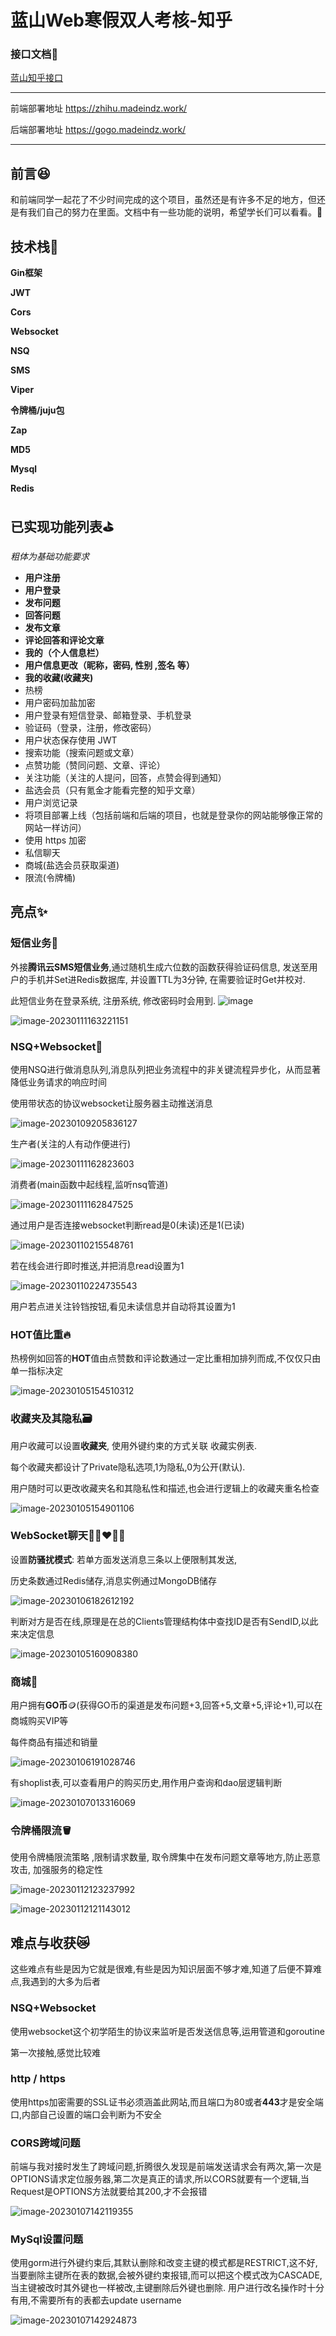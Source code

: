 # 蓝山Web寒假双人考核-知乎

### 接口文档📃

[蓝山知乎接口](https://console-docs.apipost.cn/preview/648a7969b340d643/bd974949c5b66514)

------

前端部署地址 https://zhihu.madeindz.work/

后端部署地址 https://gogo.madeindz.work/

------


## 前言😆

和前端同学一起花了不少时间完成的这个项目，虽然还是有许多不足的地方，但还是有我们自己的努力在里面。文档中有一些功能的说明，希望学长们可以看看。🥰

## **技术栈**💫

**Gin框架**

**JWT**

**Cors**

**Websocket**

**NSQ**

**SMS**

**Viper**

**令牌桶/juju包**

**Zap**

**MD5**

**Mysql**

**Redis**

## 已实现功能列表⛳

*粗体为基础功能要求*

- **用户注册**
- **用户登录**
- **发布问题**
- **回答问题**
- **发布文章**
- **评论回答和评论文章**
- **我的（个人信息栏）**
- **用户信息更改（昵称，密码, 性别 ,签名 等）**
- **我的收藏(收藏夹)**
- 热榜
- 用户密码加盐加密
- 用户登录有短信登录、邮箱登录、手机登录
- 验证码（登录，注册，修改密码）
- 用户状态保存使用 JWT
- 搜索功能（搜索问题或文章）
- 点赞功能（赞同问题、文章、评论）
- 关注功能（关注的人提问，回答，点赞会得到通知）
- 盐选会员（只有氪金才能看完整的知乎文章）
- 用户浏览记录
- 将项目部署上线（包括前端和后端的项目，也就是登录你的网站能够像正常的网站一样访问）
- 使用 https 加密
- 私信聊天
- 商城(盐选会员获取渠道)
- 限流(令牌桶)

## 亮点✨

### 短信业务💌																																																																													

外接**腾讯云SMS短信业务**,通过随机生成六位数的函数获得验证码信息, 发送至用户的手机并Set进Redis数据库, 并设置TTL为3分钟, 在需要验证时Get并校对.

此短信业务在登录系统, 注册系统, 修改密码时会用到.
![image](https://user-images.githubusercontent.com/114405451/212082129-a55d2d57-4fe3-45aa-b0c7-8ae7869de782.png)

![image-20230111163221151](C:\Users\Ambrose\AppData\Roaming\Typora\typora-user-images\image-20230111163221151.png)

### NSQ+Websocket📨

使用NSQ进行做消息队列,消息队列把业务流程中的非关键流程异步化，从而显著降低业务请求的响应时间

使用带状态的协议websocket让服务器主动推送消息

![image-20230109205836127](C:\Users\Ambrose\AppData\Roaming\Typora\typora-user-images\image-20230109205836127.png)

生产者(关注的人有动作便进行)

![image-20230111162823603](C:\Users\Ambrose\AppData\Roaming\Typora\typora-user-images\image-20230111162823603.png)

消费者(main函数中起线程,监听nsq管道)

![image-20230111162847525](C:\Users\Ambrose\AppData\Roaming\Typora\typora-user-images\image-20230111162847525.png)

通过用户是否连接websocket判断read是0(未读)还是1(已读)

![image-20230110215548761](C:\Users\Ambrose\AppData\Roaming\Typora\typora-user-images\image-20230110215548761.png)

若在线会进行即时推送,并把消息read设置为1

![image-20230110224735543](C:\Users\Ambrose\AppData\Roaming\Typora\typora-user-images\image-20230110224735543.png)

用户若点进关注铃铛按钮,看见未读信息并自动将其设置为1

### HOT值比重🔥

热榜例如回答的**HOT**值由点赞数和评论数通过一定比重相加排列而成,不仅仅只由单一指标决定

![image-20230105154510312](C:\Users\Ambrose\AppData\Roaming\Typora\typora-user-images\image-20230105154510312.png)

### 收藏夹及其隐私🗃️

用户收藏可以设置**收藏夹**, 使用外键约束的方式关联 收藏实例表.

每个收藏夹都设计了Private隐私选项,1为隐私,0为公开(默认).

用户随时可以更改收藏夹名和其隐私性和描述,也会进行逻辑上的收藏夹重名检查

![image-20230105154901106](C:\Users\Ambrose\AppData\Roaming\Typora\typora-user-images\image-20230105154901106.png)

### WebSocket聊天👩🏼‍❤️‍👨🏻

设置**防骚扰模式**: 若单方面发送消息三条以上便限制其发送,

历史条数通过Redis储存,消息实例通过MongoDB储存

![image-20230106182612192](C:\Users\Ambrose\AppData\Roaming\Typora\typora-user-images\image-20230106182612192.png)

判断对方是否在线,原理是在总的Clients管理结构体中查找ID是否有SendID,以此来决定信息

![image-20230105160908380](C:\Users\Ambrose\AppData\Roaming\Typora\typora-user-images\image-20230105160908380.png)

### **商城**🏪

用户拥有**GO币**🪙(获得GO币的渠道是发布问题+3,回答+5,文章+5,评论+1),可以在商城购买VIP等

每件商品有描述和销量

![image-20230106191028746](C:\Users\Ambrose\AppData\Roaming\Typora\typora-user-images\image-20230106191028746.png)

有shoplist表,可以查看用户的购买历史,用作用户查询和dao层逻辑判断

![image-20230107013316069](C:\Users\Ambrose\AppData\Roaming\Typora\typora-user-images\image-20230107013316069.png)

### 令牌桶限流🪣

使用令牌桶限流策略 ,限制请求数量, 取令牌集中在发布问题文章等地方,防止恶意攻击, 加强服务的稳定性

![image-20230112123237992](C:\Users\Ambrose\AppData\Roaming\Typora\typora-user-images\image-20230112123237992.png)

![image-20230112121143012](C:\Users\Ambrose\AppData\Roaming\Typora\typora-user-images\image-20230112121143012.png)

## 难点与收获😿

这些难点有些是因为它就是很难,有些是因为知识层面不够才难,知道了后便不算难点,我遇到的大多为后者

### NSQ+Websocket

使用websocket这个初学陌生的协议来监听是否发送信息等,运用管道和goroutine

第一次接触,感觉比较难

### http / https

使用https加密需要的SSL证书必须涵盖此网站,而且端口为80或者**443**才是安全端口,内部自己设置的端口会判断为不安全

### CORS跨域问题

前端与我对接时发生了跨域问题,折腾很久发现是前端发送请求会有两次,第一次是OPTIONS请求定位服务器,第二次是真正的请求,所以CORS就要有一个逻辑,当Request是OPTIONS方法就要给其200,才不会报错

![image-20230107142119355](C:\Users\Ambrose\AppData\Roaming\Typora\typora-user-images\image-20230107142119355.png)

### MySql设置问题

使用gorm进行外键约束后,其默认删除和改变主键的模式都是RESTRICT,这不好,当要删除主键所在表的数据,会被外键约束报错,而可以把这个模式改为CASCADE,当主键被改时其外键也一样被改,主键删除后外键也删除. 用户进行改名操作时十分有用,不需要所有的表都去update username

![image-20230107142924873](C:\Users\Ambrose\AppData\Roaming\Typora\typora-user-images\image-20230107142924873.png)



